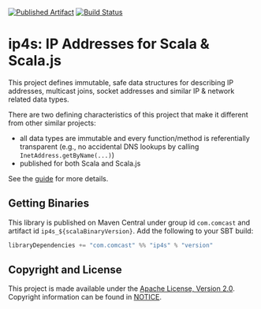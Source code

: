 [![Published Artifact](https://img.shields.io/maven-central/v/com.comcast/ip4s_2.12.svg)](http://search.maven.org/#search%7Cga%7C1%7Cip4s) [![Build Status](https://travis-ci.org/Comcast/ip4s.svg?branch=master)](https://travis-ci.org/Comcast/ip4s)

ip4s: IP Addresses for Scala & Scala.js
=======================================

This project defines immutable, safe data structures for describing IP addresses, multicast joins, socket addresses and similar IP & network related data types.

There are two defining characteristics of this project that make it different from other similar projects:
- all data types are immutable and every function/method is referentially transparent (e.g., no accidental DNS lookups by calling `InetAddress.getByName(...)`)
- published for both Scala and Scala.js

See the [guide](docs/guide.md) for more details.

## Getting Binaries

This library is published on Maven Central under group id `com.comcast` and artifact id `ip4s_${scalaBinaryVersion}`. Add the following to your SBT build:

```scala
libraryDependencies += "com.comcast" %% "ip4s" % "version"
```

## Copyright and License

This project is made available under the [Apache License, Version 2.0](LICENSE). Copyright information can be found in [NOTICE](NOTICE).


